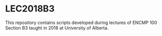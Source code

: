 # LEC2018B3
This repository contains scripts developed during lectures of ENCMP 100 Section B3 taught in 2018 at University of Alberta. 

